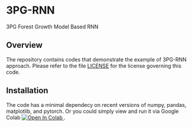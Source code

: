 # 3PG-RNN

3PG Forest Growth Model Based RNN

## Overview

The repository contains codes that demonstrate the example of 3PG-RNN approach.
Please refer to the file [LICENSE](./LICENSE.txt) for the license governing this code.

## Installation

The code has a minimal dependecy on recent versions of numpy, pandas, matplotlib, and pytorch.
Or you could simply view and run it via Google Colab
<a target="_blank" href="https://colab.research.google.com/github/greyjoeyzhou/3pg_rnn/blob/main/pytorch_3pg_rnn_single_point/example_colab.ipynb">
  <img src="https://colab.research.google.com/assets/colab-badge.svg" alt="Open In Colab"/>
</a>.